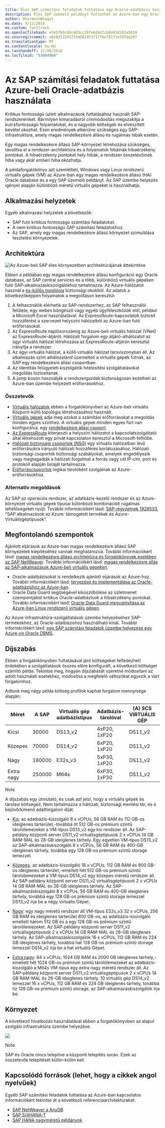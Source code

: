 ```yaml
---
title: Éles SAP számítási feladatok futtatása egy Oracle-adatbázis használatával az Azure-ban
description: Éles SAP üzemelő példányt futtathat az Azure-ban egy Oracle-adatbázis használatával.
author: DharmeshBhagat
ms.date: 9/12/2018
ms.custom: fasttrack
ms.openlocfilehash: e345760c69c4d3cc26fe6d4d7cb8a93d183a5818
ms.sourcegitcommit: a0e8d11543751d681953717f6e78173e597ae207
ms.translationtype: MT
ms.contentlocale: hu-HU
ms.lasthandoff: 12/06/2018
ms.locfileid: "53004968"
---
```

# <a name="running-sap-production-workloads-using-an-oracle-database-on-azure"></a>Az SAP számítási feladatok futtatása Azure-beli Oracle-adatbázis használata

Kritikus fontosságú üzleti alkalmazások futtatásához használt SAP-rendszereinket. Bármilyen kimaradásról címmódosítás megszakítja a kulcsfontosságú folyamatokat, és a nagyobb költségek és elveszített bevétel okozhat. Ezen eredmények elkerülve szükséges egy SAP-infrastruktúra, amely magas rendelkezésre állású és rugalmas hibák esetén.

Egy magas rendelkezésre állású SAP-környezet létrehozása szükséges, távolítsa el a rendszer-architektúra és a folyamatok hibáinak hibaérzékeny pontokat. A hibaérzékeny pontokat hely hibák, a rendszer összetevőinek hiba vagy akár emberi hiba okozhatja.

A példaforgatókönyv azt szemlélteti, Windows vagy Linux rendszerű virtuális gépek (VM) az Azure-ban egy magas rendelkezésre állású (HA) Oracle database és a egy SAP üzemelő példányt. Az SAP üzembe helyezés igényei alapján különböző méretű virtuális gépeket is használhatja.

## <a name="relevant-use-cases"></a>Alkalmazási helyzetek

Egyéb alkalmazási helyzetek a következők:

* SAP futó kritikus fontosságú számítási feladatokat.
* A nem kritikus fontosságú SAP számítási feladatokhoz.
* Az SAP, amely egy magas rendelkezésre állású környezet szimulálása tesztelési környezetek.

## <a name="architecture"></a>Architektúra

![Az Azure-beli SAP éles környezetben architektúrájának áttekintése][architecture]

Ebben a példában egy magas rendelkezésre állású konfiguráció egy Oracle database, az SAP central services és a több, különböző virtuális gépeken futó SAP-alkalmazáskiszolgálókhoz tartalmazza. Az Azure-hálózatot használ a [és-küllős topológia](/azure/architecture/reference-architectures/hybrid-networking/hub-spoke) biztonsági okokból. Az adatok a következőképpen folyamatok a megoldáson keresztül:

1. A felhasználók elérhetik az SAP-rendszerhez, az SAP felhasználói felülete, egy webes böngésző vagy egyéb ügyféleszközök elől, például a Microsoft Excel használatával. Az ExpressRoute-kapcsolatok biztosít hozzáférést a szervezet helyszíni hálózatból az Azure-ban futó erőforrásokat.
2. Az ExpressRoute naplósorszámig az Azure-beli virtuális hálózat (VNet) az ExpressRoute-átjárót. Hálózati forgalom egy átjáró-alhálózatot az agyi virtuális hálózat létrehozása az ExpressRoute-átjárón keresztül irányítja a rendszer.
3. Az agyi virtuális hálózat, a küllő virtuális hálózat társviszonyban áll. Az alkalmazás szint alhálózatáról üzemelteti a virtuális gépek futnak, az SAP egy rendelkezésre állási csoportban.
4. Az identitás felügyeleti kiszolgálók hitelesítési szolgáltatásokat megoldás biztosítanak.
5. A jump boxon használják a rendszergazdák biztonságosan kezelheti az Azure-ban üzembe helyezett erőforrásokhoz.

### <a name="components"></a>Összetevők

* [Virtuális hálózatok](/azure/virtual-network/virtual-networks-overview) ebben a forgatókönyvben az Azure-beli virtuális Központ-küllő topológia létrehozásához használt.
* [Virtuális gépek](/azure/virtual-machines/windows/overview) adja meg azokat a számítási erőforrásokat a megoldás minden egyes szinthez. A virtuális gépek minden egyes fürt van konfigurálva, egy [rendelkezésre állási csoport](/azure/virtual-machines/windows/regions-and-availability#availability-sets).
* [Az ExpressRoute](/azure/expressroute/expressroute-introduction) kiterjeszti a helyszíni hálózatot a kapcsolatszolgáltató által létrehozott egy privát kapcsolaton keresztül a Microsoft-felhőbe.
* [Hálózati biztonsági csoportok (NSG)](/azure/virtual-network/security-overview) egy virtuális hálózatban lévő erőforrásokra irányuló hálózati hozzáférés korlátozásához. Hálózati biztonsági csoportok biztonsági szabályokat, amelyek engedélyezik vagy megtagadják a hálózati forgalmat a forrás vagy cél IP-cím, port és protokoll alapján listáját tartalmazza. 
* [Erőforráscsoportok](/azure/azure-resource-manager/resource-group-overview#resource-groups) logikai tárolóként szolgálnak az Azure-erőforrásokhoz.

### <a name="alternatives"></a>Alternatív megoldások

Az SAP az operációs rendszer, az adatbázis-kezelő rendszer és az Azure-környezet virtuális gépek típusai különböző kombinációit rugalmas lehetőségeket nyújt. További információkért lásd: [SAP-jegyzetnek 1928533](https://launchpad.support.sap.com/#/notes/1928533), "SAP alkalmazások az Azure: támogatott termékek és Azure-Virtuálisgéptípusok".

## <a name="considerations"></a>Megfontolandó szempontok

Ajánlott eljárások az Azure-ban magas rendelkezésre állású SAP környezetek kiépítéséhez vannak meghatározva. További információkért lásd: [magas rendelkezésre állású architektúra és forgatókönyvek esetében az SAP NetWeaver](/azure/virtual-machines/workloads/sap/sap-high-availability-architecture-scenarios).
További információkért lásd: [magas rendelkezésre állás az SAP-alkalmazások Azure-beli virtuális gépeken](/azure/virtual-machines/workloads/sap/high-availability-guide).
* Oracle-adatbázisokat is rendelkezik ajánlott eljárások az Azure-hoz. További információkért lásd: [tervezése és implementálása az Oracle-adatbázishoz az Azure-ban](/azure/virtual-machines/workloads/oracle/oracle-design). 
* Oracle Data Guard segítségével kiküszöbölése az üzletmenet szempontjából kritikus Oracle-adatbázisok a hibaérzékeny pontokat. További információkért lásd: [Oracle Data Guard megvalósítása az Azure-ban Linux rendszerű virtuális gépen](/azure/virtual-machines/workloads/oracle/configure-oracle-dataguard).

Az Azure infrastruktúra-szolgáltatások üzembe helyezéséhez SAP-termékekhez, az Oracle-adatbázishoz használható kínál. További információkért lásd: [egy SAP számítási feladatok üzembe helyezése egy Azure-on Oracle DBMS](/azure/virtual-machines/workloads/sap/dbms_guide_oracle).

## <a name="pricing"></a>Díjszabás

Ebben a forgatókönyvben futtatásával járó költségeket felfedezheti érdekében a szolgáltatások összes előre konfigurált, a következő költséget számító példa. Tekintse meg, hogyan díjszabását szeretné módosítani az adott használati esetekhez, módosítsa a megfelelő változókat egyezik a várt forgalomhoz.

Adtunk meg négy példa költség profilok kaphat forgalom mennyisége alapján:

|Méret|A SAP|Virtuális gép adatbázistípus|Adatbázis-tárolóval|(A) SCS VIRTUÁLIS GÉP|(A) SCS-tároló|Alkalmazás VM-típus|Adattárolás|Azure díjkalkulátor|
|----|----|-------|-------|-----|---|---|--------|---------------|
|Kicsi|30000|DS13_v2|4xP20, 1xP20|DS11_v2|1 x P10|DS13_v2|1 x P10|[Kis](https://azure.com/e/45880ba0bfdf47d497851a7cf2650c7c)|
|Közepes|70000|DS14_v2|6xP20, 1xP20|DS11_v2|1 x P10|4 x DS13_v2|1 x P10|[Közepes](https://azure.com/e/9a523f79591347ca9a48c3aaa1406f8a)|
Nagy|180000|E32s_v3|5xP30, 1xP20|DS11_v2|1 x P10|6 x DS14_v2|1 x P10|[Nagy méretű](https://azure.com/e/f70fccf571e948c4b37d4fecc07cbf42)|
Extra nagy|250000|M64s|6xP30, 1xP30|DS11_v2|1 x P10|10 x DS14_v2|1 x P10|[Extra nagy](https://azure.com/e/58c636922cf94faf9650f583ff35e97b)|

> [!NOTE]
> A díjszabás egy útmutató, és csak azt jelzi, hogy a virtuális gépek és tárolási költségeit. Nem tartalmazza a hálózati, biztonsági mentési tár, és a bejövő/kimenő adatforgalom díját.

* [Kis](https://azure.com/e/45880ba0bfdf47d497851a7cf2650c7c): az adatbázis-kiszolgáló 8 x vCPUs, 56 GB RAM és 112 GB-os ideiglenes tárterület,-továbbá öt 512 GB-os prémium szintű tárolólemezeket a VM-típus DS13_v2 egy kis rendszer áll. Az SAP-példány központi server DS11_v2 virtuálisgéptípusok 2 x vCPUs 14 GB RAM-MAL és 28-GB ideiglenes tárhely. Egy egyetlen VM-típus DS13_v2 az SAP-alkalmazáskiszolgáló 8 x vCPUs, 56 GB RAM és 400-GB ideiglenes tárhely, továbbá egy 128 GB-os prémium szintű storage lemezzel.

* [Közepes](https://azure.com/e/9a523f79591347ca9a48c3aaa1406f8a): az adatbázis-kiszolgáló 16 x vCPUs, 112 GB RAM és 800 GB-os ideiglenes tárterület,-emellett hét 512 GB-os prémium szintű tárolólemezeket a VM-típus DS14_v2 egy közepes méretű rendszer áll. Az SAP-példány központi server DS11_v2 virtuálisgéptípusok 2 x vCPUs 14 GB RAM-MAL és 28-GB ideiglenes tárhely. Az SAP-alkalmazáskiszolgáló 8 x vCPUs, 56 GB RAM és 400-GB ideiglenes tárhely, továbbá egy 128 GB-os prémium szintű storage lemezzel DS13_v2 írja be a négy virtuális Gépet.

* [Nagy](https://azure.com/e/f70fccf571e948c4b37d4fecc07cbf42): egy nagy méretű rendszer áll VM-típus E32s_v3 32 x vCPUs, 256 GB RAM és ideiglenes tárterület 800 GB-os, az adatbázis-kiszolgáló emellett három 512 GB és a egy 128 GB-os prémium szintű tárolólemezeket. Az SAP-példány központi server DS11_v2 virtuálisgéptípusok 2 x vCPUs 14 GB RAM-MAL és 28-GB ideiglenes tárhely. Az SAP-alkalmazáskiszolgálók 16 x vCPUs, 112 GB RAM és 224 GB ideiglenes tárhely, továbbá hat 128 GB-os prémium szintű storage lemezzel DS14_v2 írja be a hat virtuális Gépet.

* [Extra nagy](https://azure.com/e/58c636922cf94faf9650f583ff35e97b): 64 x vCPUs, 1024 GB RAM és 2000 GB ideiglenes tárhely,-emellett hét 1024 GB-os prémium szintű tárolólemezeket az adatbázis-kiszolgáló a M64s VM-típus egy extra nagy méretű rendszer áll. Az SAP-példány központi server DS11_v2 virtuálisgéptípusok 2 x vCPUs 14 GB RAM-MAL és 28-GB ideiglenes tárhely. 10 virtuális gép DS14_v2 lemezzel 16 x vCPUs, 112 GB RAM és 224 GB ideiglenes tárhely, továbbá tíz 128 GB-os prémium szintű storage, az SAP-alkalmazáskiszolgálók írja be.

## <a name="deployment"></a>Környezet

A következő hivatkozás használatával ebben a forgatókönyvben az alapul szolgáló infrastruktúra üzembe helyezése.

<a
href="https://portal.azure.com/#create/Microsoft.Template/uri/https%3A%2F%2Fraw.githubusercontent.com%2Fmspnp%2Fsolution-architectures%2Fmaster%2Fapps%2Fsap-3tier-distributed-ora%2Fazuredeploy.json" target="_blank">
    <img src="https://azuredeploy.net/deploybutton.png"/>
</a>

> [!NOTE]
> SAP és Oracle nincs telepítve a központi telepítés során. Ezek az összetevők telepítését külön-külön kell.

## <a name="related-resources"></a>Kapcsolódó források (lehet, hogy a cikkek angol nyelvűek)

Egyéb SAP számítási feladatok futtatása az Azure-ban kapcsolatos információkért tekintse át a következő referenciaarchitektúrákat:
* [SAP NetWeaver a AnyDB](/azure/architecture/reference-architectures/sap/sap-netweaver) 
* [SAP S/4HANA-T](/azure/architecture/reference-architectures/sap/sap-s4hana)
* [SAP HANA nagyméretű példányok](/azure/architecture/reference-architectures/sap/hana-large-instances)

<!-- links -->
[architecture]: media/architecture-sap-production.png
